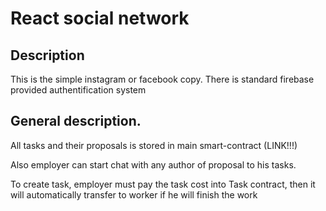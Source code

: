 # React social network

## Description

This is the simple instagram or facebook copy. There is standard firebase provided authentification system  

## General description.

All tasks and their proposals is stored in main smart-contract (LINK!!!)

Also employer can start chat with any author of proposal to his tasks.

To create task, employer must pay the task cost into Task contract, then it will automatically transfer to worker if he will finish the work
